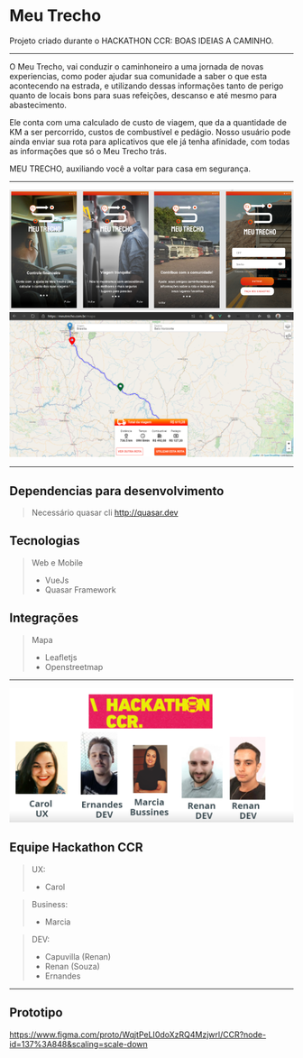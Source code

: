 # Meu Trecho
Projeto criado durante o HACKATHON CCR:
BOAS IDEIAS A CAMINHO.

---------------------------------------

O Meu Trecho, vai conduzir o caminhoneiro a uma jornada de novas experiencias, como poder ajudar sua comunidade a saber o que esta acontecendo na estrada, e utilizando dessas informações tanto de perigo quanto de locais bons para suas refeições, descanso e até mesmo para abastecimento.

Ele conta com uma calculado de custo de viagem, que da a quantidade de KM a ser percorrido, custos de combustível e pedágio.
Nosso usuário pode ainda enviar sua rota para aplicativos que ele já tenha afinidade, com todas as informações que só o Meu Trecho trás.

MEU TRECHO, auxiliando você a voltar para casa em segurança.

---------------------------------------

![](sample/p1.png)
![](sample/p2.png)

---------------------------------------

## Dependencias para desenvolvimento

> Necessário quasar cli
http://quasar.dev

## Tecnologias

> Web e Mobile
>- VueJs
>- Quasar Framework

## Integrações

> Mapa
>- Leafletjs
>- Openstreetmap

---------------------------------------

![](sample/equipe.png)

## Equipe Hackathon CCR

> UX:
>- Carol 

> Business:
>- Marcia 

> DEV:
>- Capuvilla (Renan)
>- Renan (Souza)
>- Ernandes 

---------------------------------------

## Prototipo

https://www.figma.com/proto/WqjtPeLI0doXzRQ4Mzjwrl/CCR?node-id=137%3A848&scaling=scale-down

